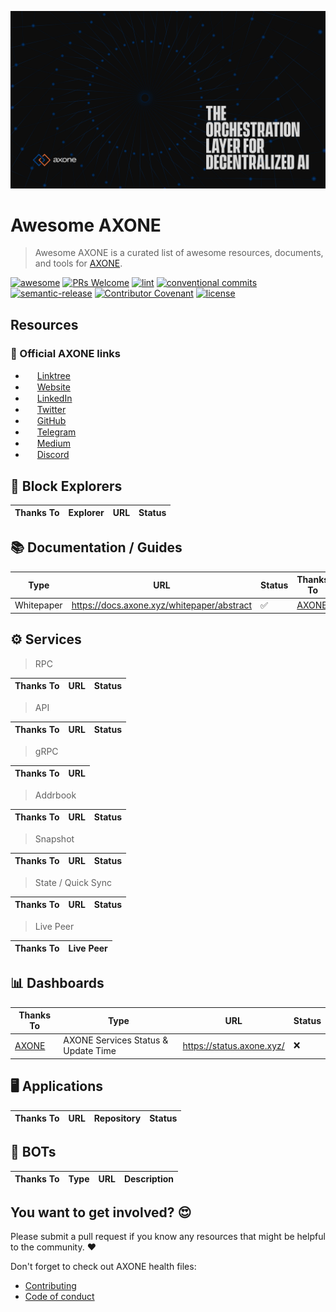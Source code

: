 [![axone github banner](https://raw.githubusercontent.com/axone-protocol/.github/main/profile/static/axone-banner.png)](https://axone.xyz)

# Awesome AXONE

> Awesome AXONE is a curated list of awesome resources, documents, and tools for [AXONE](https://axone.xyz).

[![awesome](https://cdn.rawgit.com/sindresorhus/awesome/d7305f38d29fed78fa85652e3a63e154dd8e8829/media/badge.svg)](https://axone.xyz/awesome)
[![PRs Welcome](https://img.shields.io/badge/PRs-welcome-brightgreen.svg?style=for-the-badge)](https://makeapullrequest.com)
[![lint](https://img.shields.io/github/actions/workflow/status/axone-protocol/awesome/lint.yml?label=Lint&style=for-the-badge&logo=github)](https://github.com/axone-protocol/awesome/actions/workflows/lint.yml)
[![conventional commits](https://img.shields.io/badge/Conventional%20Commits-1.0.0-yellow.svg?style=for-the-badge&logo=conventionalcommits)](https://conventionalcommits.org)
[![semantic-release](https://img.shields.io/badge/%20%20%F0%9F%93%A6%F0%9F%9A%80-semantic--release-e10079.svg?style=for-the-badge)](https://github.com/semantic-release/semantic-release)
[![Contributor Covenant](https://img.shields.io/badge/Contributor%20Covenant-2.1-4baaaa.svg?style=for-the-badge)](https://github.com/axone-protocol/.github/blob/main/CODE_OF_CONDUCT.md)
[![license](https://img.shields.io/badge/License-BSD_3--Clause-blue.svg?style=for-the-badge)](https://opensource.org/licenses/BSD-3-Clause)

## Resources

### 💫 Official AXONE links

- <img
  src="assets/linktree.webp" style="width:15px;height:15px;"> [Linktree](https://linktr.ee/axonexyz)
- <img
  src="assets/website.webp" style="width:15px;height:15px;"> [Website](https://axone.xyz/)
- <img
  src="assets/linkedin.webp" style="width:15px;height:15px;"> [LinkedIn](https://www.linkedin.com/company/axone-protocol)
- <img
  src="assets/twitter.webp" style="width:15px;height:15px;"> [Twitter](https://x.com/axonexyz)
- <img
  src="assets/github.webp" style="width:15px;height:15px;"> [GitHub](https://github.com/axone-protocol)
- <img
  src="assets/telegram.webp" style="width:15px;height:15px;"> [Telegram](https://t.me/axonexyz)
- <img
  src="assets/medium.webp" style="width:15px;height:15px;"> [Medium](https://blog.axone.xyz/)
- <img
  src="assets/discord.webp" style="width:15px;height:15px;"> [Discord](https://discord.com/invite/axone)

## 🔭 Block Explorers

| Thanks To | Explorer | URL | Status |
| --------- | -------- | --- | ------ |

## 📚 Documentation / Guides

| Type       | URL                                          | Status | Thanks To                  |
| ---------- | -------------------------------------------- | ------ | -------------------------- |
| Whitepaper | <https://docs.axone.xyz/whitepaper/abstract> | ✅     | [AXONE](https://axone.xyz) |

## ⚙️ Services

> RPC

| Thanks To | URL | Status |
| :-------: | :-: | :----: |

> API

| Thanks To | URL | Status |
| :-------: | :-: | :----: |

> gRPC

| Thanks To | URL |
| --------- | --- |

> Addrbook

| Thanks To | URL | Status |
| --------- | --- | ------ |

> Snapshot

| Thanks To | URL | Status |
| --------- | --- | ------ |

> State / Quick Sync

| Thanks To | URL | Status |
| --------- | --- | ------ |

> Live Peer

| Thanks To | Live Peer |
| --------- | --------- |

## 📊 Dashboards

| Thanks To                  | Type                                | URL                         | Status |
| -------------------------- | ----------------------------------- | --------------------------- | ------ |
| [AXONE](https://axone.xyz) | AXONE Services Status & Update Time | <https://status.axone.xyz/> | ❌     |

## 🖥️ Applications

| Thanks To | URL | Repository | Status |
| :-------: | :-: | :--------: | :----: |

## 🤖 BOTs

| Thanks To | Type | URL | Description |
| --------- | ---- | --- | ----------- |

## You want to get involved? 😍

Please submit a pull request if you know any resources that might be helpful to the community. ❤️

Don't forget to check out AXONE health files:

- [Contributing](https://axone.xyz/.github/blob/main/CONTRIBUTING.md)
- [Code of conduct](https://axone.xyz/.github/blob/main/CODE_OF_CONDUCT.md)
